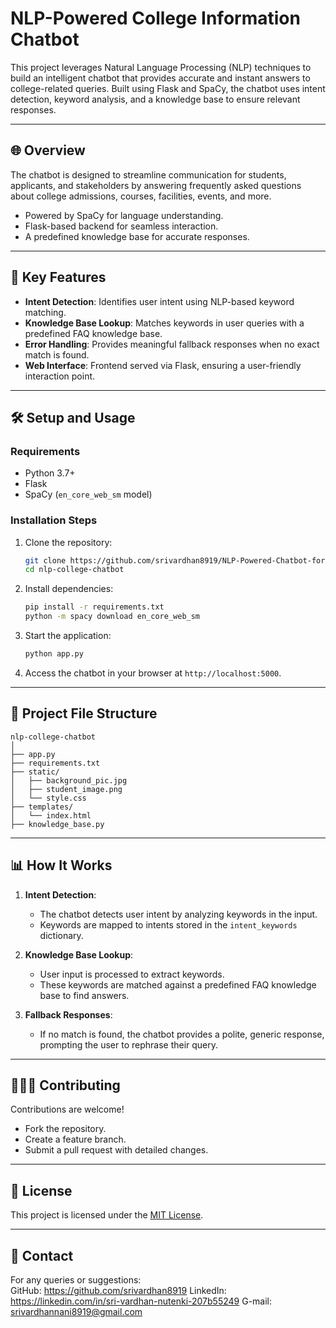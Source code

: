 # NLP-Powered College Information Chatbot  

This project leverages Natural Language Processing (NLP) techniques to build an intelligent chatbot that provides accurate and instant answers to college-related queries. Built using Flask and SpaCy, the chatbot uses intent detection, keyword analysis, and a knowledge base to ensure relevant responses.  

---

## 🌐 **Overview**  
The chatbot is designed to streamline communication for students, applicants, and stakeholders by answering frequently asked questions about college admissions, courses, facilities, events, and more.  
- Powered by SpaCy for language understanding.  
- Flask-based backend for seamless interaction.  
- A predefined knowledge base for accurate responses.  

---

## 🚀 **Key Features**  
- **Intent Detection**: Identifies user intent using NLP-based keyword matching.  
- **Knowledge Base Lookup**: Matches keywords in user queries with a predefined FAQ knowledge base.  
- **Error Handling**: Provides meaningful fallback responses when no exact match is found.  
- **Web Interface**: Frontend served via Flask, ensuring a user-friendly interaction point.  

---

## 🛠️ **Setup and Usage**  

### **Requirements**  
- Python 3.7+  
- Flask  
- SpaCy (`en_core_web_sm` model)  

### **Installation Steps**  
1. Clone the repository:  
   ```bash  
   git clone https://github.com/srivardhan8919/NLP-Powered-Chatbot-for-College-Information.git  
   cd nlp-college-chatbot  
   ```  

2. Install dependencies:  
   ```bash  
   pip install -r requirements.txt  
   python -m spacy download en_core_web_sm  
   ```  

3. Start the application:  
   ```bash  
   python app.py  
   ```  

4. Access the chatbot in your browser at `http://localhost:5000`.  

---

## 📁 **Project File Structure**  

```
nlp-college-chatbot
│
├── app.py
├── requirements.txt
├── static/
│   ├── background_pic.jpg
│   ├── student_image.png
│   └── style.css
├── templates/
│   └── index.html
├── knowledge_base.py
```  

---  

## 📊 **How It Works**  
1. **Intent Detection**:  
   - The chatbot detects user intent by analyzing keywords in the input.  
   - Keywords are mapped to intents stored in the `intent_keywords` dictionary.  

2. **Knowledge Base Lookup**:  
   - User input is processed to extract keywords.  
   - These keywords are matched against a predefined FAQ knowledge base to find answers.  

3. **Fallback Responses**:  
   - If no match is found, the chatbot provides a polite, generic response, prompting the user to rephrase their query.  

---

## 🧑‍🤝‍🧑 **Contributing**  
Contributions are welcome!  
- Fork the repository.  
- Create a feature branch.  
- Submit a pull request with detailed changes.  

---

## 📄 **License**  
This project is licensed under the [MIT License](LICENSE).  

---

## 🔗 **Contact**  
For any queries or suggestions:  
GitHub: https://github.com/srivardhan8919
LinkedIn: https://linkedin.com/in/sri-vardhan-nutenki-207b55249
G-mail: srivardhannani8919@gmail.com
